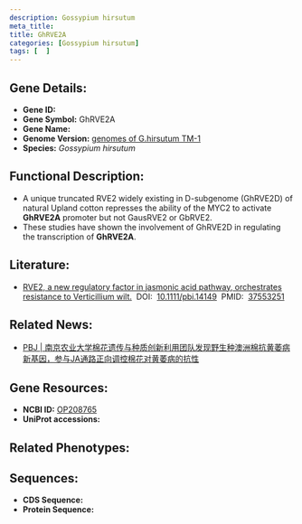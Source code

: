 ```yaml
---
description: Gossypium hirsutum
meta_title:
title: GhRVE2A
categories: [Gossypium hirsutum]
tags: [  ]
---
```


## Gene Details:
- **Gene ID:**	[]()
- **Gene Symbol:** GhRVE2A
- **Gene Name:** 
- **Genome Version:** [genomes of G.hirsutum TM-1]()
- **Species:** *Gossypium hirsutum*

## Functional Description:
   - A unique truncated RVE2 widely existing in D-subgenome (GhRVE2D) of natural Upland cotton represses the ability of the MYC2 to activate **GhRVE2A** promoter but not GausRVE2 or GbRVE2.
   - These studies have shown the involvement of GhRVE2D in regulating the transcription of **GhRVE2A**.

## Literature:
   - [RVE2, a new regulatory factor in jasmonic acid pathway, orchestrates resistance to Verticillium wilt.]( https://onlinelibrary.wiley.com/doi/10.1111/pbi.14149)&nbsp;&nbsp;DOI:&nbsp;&nbsp;[10.1111/pbi.14149](https://onlinelibrary.wiley.com/doi/10.1111/pbi.14149)&nbsp;&nbsp;PMID:&nbsp;&nbsp;[37553251](https://pubmed.ncbi.nlm.nih.gov/37553251/)

## Related News:
   - [PBJ | 南京农业大学棉花遗传与种质创新利用团队发现野生种澳洲棉抗黄萎病新基因，参与JA通路正向调控棉花对黄萎病的抗性](https://mp.weixin.qq.com/s?__biz=MzIyOTY2NDYyNQ==&mid=2247578510&idx=3&sn=a2c19d161ac203d303707bc08fb6f8e5&chksm=e90cca21491340ba945d3368b0c7a512e1634631c006bab327353e8053c1e51312166b81f47c&scene=27#wechat_redirect)

## Gene Resources:
- **NCBI ID:** [OP208765](https://www.ncbi.nlm.nih.gov/gene/?term=OP208765)
- **UniProt accessions:** [](https://www.uniprot.org/uniprotkb//entry)

## Related Phenotypes:


## Sequences:
- **CDS Sequence:**
- **Protein Sequence:**

